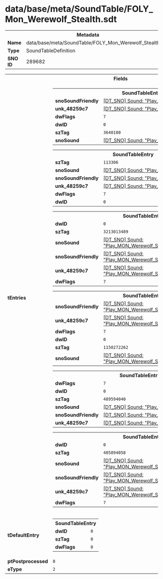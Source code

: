<h1>data/base/meta/SoundTable/FOLY_Mon_Werewolf_Stealth.sdt</h1><table><tr><th colspan="100%">Metadata</th></tr><tr><td><b>Name</b></td><td>data/base/meta/SoundTable/FOLY_Mon_Werewolf_Stealth.sdt</td></tr><tr><td><b>Type</b></td><td>SoundTableDefinition</td></tr><tr><td><b>SNO ID</b></td><td>289682</td></tr></table>

<table><tr><th colspan="100%">Fields</th></tr><tr><td><b>tEntries</b></td><td><table><tr><th colspan="100%">SoundTableEntry</th></tr><tr><td><b>snoSoundFriendly</b></td><td><a href="..\Sound\Play_MON_Warg_FOLY_Attack_Bite.snd">[DT_SNO] Sound: "Play_MON_Warg_FOLY_Attack_Bite"</a></td></tr><tr><td><b>unk_48259c7</b></td><td><a href="..\Sound\Play_MON_Warg_FOLY_Attack_Bite.snd">[DT_SNO] Sound: "Play_MON_Warg_FOLY_Attack_Bite"</a></td></tr><tr><td><b>dwFlags</b></td><td><code>7</code></td></tr><tr><td><b>dwID</b></td><td><code>0</code></td></tr><tr><td><b>szTag</b></td><td><code>3640100</code></td></tr><tr><td><b>snoSound</b></td><td><a href="..\Sound\Play_MON_Warg_FOLY_Attack_Bite.snd">[DT_SNO] Sound: "Play_MON_Warg_FOLY_Attack_Bite"</a></td></tr></table>


<table><tr><th colspan="100%">SoundTableEntry</th></tr><tr><td><b>szTag</b></td><td><code>113306</code></td></tr><tr><td><b>snoSound</b></td><td><a href="..\Sound\Play_MON_Warg_Eat_Foley.snd">[DT_SNO] Sound: "Play_MON_Warg_Eat_Foley"</a></td></tr><tr><td><b>snoSoundFriendly</b></td><td><a href="..\Sound\Play_MON_Warg_Eat_Foley.snd">[DT_SNO] Sound: "Play_MON_Warg_Eat_Foley"</a></td></tr><tr><td><b>unk_48259c7</b></td><td><a href="..\Sound\Play_MON_Warg_Eat_Foley.snd">[DT_SNO] Sound: "Play_MON_Warg_Eat_Foley"</a></td></tr><tr><td><b>dwFlags</b></td><td><code>7</code></td></tr><tr><td><b>dwID</b></td><td><code>0</code></td></tr></table>


<table><tr><th colspan="100%">SoundTableEntry</th></tr><tr><td><b>dwID</b></td><td><code>0</code></td></tr><tr><td><b>szTag</b></td><td><code>3213013489</code></td></tr><tr><td><b>snoSound</b></td><td><a href="..\Sound\Play_MON_Werewolf_Stealth_Footsteps_Walk_3P.snd">[DT_SNO] Sound: "Play_MON_Werewolf_Stealth_Footsteps_Walk_3P"</a></td></tr><tr><td><b>snoSoundFriendly</b></td><td><a href="..\Sound\Play_MON_Werewolf_Stealth_Footsteps_Walk_3P.snd">[DT_SNO] Sound: "Play_MON_Werewolf_Stealth_Footsteps_Walk_3P"</a></td></tr><tr><td><b>unk_48259c7</b></td><td><a href="..\Sound\Play_MON_Werewolf_Stealth_Footsteps_Walk_3P.snd">[DT_SNO] Sound: "Play_MON_Werewolf_Stealth_Footsteps_Walk_3P"</a></td></tr><tr><td><b>dwFlags</b></td><td><code>7</code></td></tr></table>


<table><tr><th colspan="100%">SoundTableEntry</th></tr><tr><td><b>snoSoundFriendly</b></td><td><a href="..\Sound\Play_MON_Werewolf_Stealth_Footsteps_Walk_3P.snd">[DT_SNO] Sound: "Play_MON_Werewolf_Stealth_Footsteps_Walk_3P"</a></td></tr><tr><td><b>unk_48259c7</b></td><td><a href="..\Sound\Play_MON_Werewolf_Stealth_Footsteps_Walk_3P.snd">[DT_SNO] Sound: "Play_MON_Werewolf_Stealth_Footsteps_Walk_3P"</a></td></tr><tr><td><b>dwFlags</b></td><td><code>7</code></td></tr><tr><td><b>dwID</b></td><td><code>0</code></td></tr><tr><td><b>szTag</b></td><td><code>1150272262</code></td></tr><tr><td><b>snoSound</b></td><td><a href="..\Sound\Play_MON_Werewolf_Stealth_Footsteps_Walk_3P.snd">[DT_SNO] Sound: "Play_MON_Werewolf_Stealth_Footsteps_Walk_3P"</a></td></tr></table>


<table><tr><th colspan="100%">SoundTableEntry</th></tr><tr><td><b>dwFlags</b></td><td><code>7</code></td></tr><tr><td><b>dwID</b></td><td><code>0</code></td></tr><tr><td><b>szTag</b></td><td><code>489594040</code></td></tr><tr><td><b>snoSound</b></td><td><a href="..\Sound\Play_MON_Warg_Attack_Whoosh.snd">[DT_SNO] Sound: "Play_MON_Warg_Attack_Whoosh"</a></td></tr><tr><td><b>snoSoundFriendly</b></td><td><a href="..\Sound\Play_MON_Warg_Attack_Whoosh.snd">[DT_SNO] Sound: "Play_MON_Warg_Attack_Whoosh"</a></td></tr><tr><td><b>unk_48259c7</b></td><td><a href="..\Sound\Play_MON_Warg_Attack_Whoosh.snd">[DT_SNO] Sound: "Play_MON_Warg_Attack_Whoosh"</a></td></tr></table>


<table><tr><th colspan="100%">SoundTableEntry</th></tr><tr><td><b>dwID</b></td><td><code>0</code></td></tr><tr><td><b>szTag</b></td><td><code>405894058</code></td></tr><tr><td><b>snoSound</b></td><td><a href="..\Sound\Play_MON_Werewolf_Stealth_FOLY_Leap_Whoosh_3P.snd">[DT_SNO] Sound: "Play_MON_Werewolf_Stealth_FOLY_Leap_Whoosh_3P"</a></td></tr><tr><td><b>snoSoundFriendly</b></td><td><a href="..\Sound\Play_MON_Werewolf_Stealth_FOLY_Leap_Whoosh_3P.snd">[DT_SNO] Sound: "Play_MON_Werewolf_Stealth_FOLY_Leap_Whoosh_3P"</a></td></tr><tr><td><b>unk_48259c7</b></td><td><a href="..\Sound\Play_MON_Werewolf_Stealth_FOLY_Leap_Whoosh_3P.snd">[DT_SNO] Sound: "Play_MON_Werewolf_Stealth_FOLY_Leap_Whoosh_3P"</a></td></tr><tr><td><b>dwFlags</b></td><td><code>7</code></td></tr></table>


</td></tr><tr><td><b>tDefaultEntry</b></td><td><table><tr><th colspan="100%">SoundTableEntry</th></tr><tr><td><b>dwID</b></td><td><code>0</code></td></tr><tr><td><b>szTag</b></td><td><code>0</code></td></tr><tr><td><b>dwFlags</b></td><td><code>0</code></td></tr></table>

</td></tr><tr><td><b>ptPostprocessed</b></td><td><code>0</code></td></tr><tr><td><b>eType</b></td><td><code>2</code></td></tr></table>

